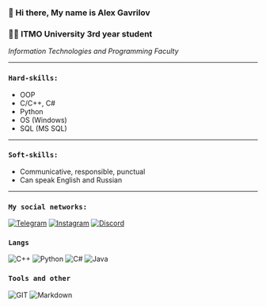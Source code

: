 ### 👋 Hi there, My name is Alex Gavrilov<br>

### 👨‍🎓 ITMO University 3rd year student
*Information Technologies and Programming Faculty*

---
### `Hard-skills:`
- OOP
- C/C++, C#
- Python
- OS (Windows)
- SQL (MS SQL)
---
### `Soft-skills:`
- Communicative, responsible, punctual
- Can speak English and Russian

---
### `My social networks:`
[![Telegram](https://img.shields.io/badge/-Telegram-090909?style=for-the-badge&logo=telegram "Write to me!")](http://t.me/theil_alex)
[![Instagram](https://img.shields.io/badge/-Instagram-090909?style=for-the-badge&logo=instagram "Follow to me!")](http://https://www.instagram.com/alexvolirvag)
[![Discord](https://img.shields.io/badge/-Discord-090909?style=for-the-badge&logo=Discord "Chill with me!")](https://discordapp.com/users/Volirvag#3603)


### `Langs`
![C++](https://img.shields.io/badge/c++-090909?style=for-the-badge&logo=c%2B%2B)
![Python](https://img.shields.io/badge/Python-090909?style=for-the-badge&logo=python)
![C#](https://img.shields.io/badge/c%23-090909?style=for-the-badge&logo=c-sharp&logoColor=white "❤️")
![Java](https://img.shields.io/badge/Java-090909?style=for-the-badge&logo=java)

### `Tools and other`
![GIT](https://img.shields.io/badge/GIT-090909?style=for-the-badge&logo=git)
![Markdown](https://img.shields.io/badge/Markdown-090909?style=for-the-badge&logo=markdown)
